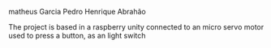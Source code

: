 matheus Garcia
Pedro Henrique Abrahão

The project is based in a raspberry unity connected to an micro servo motor used to press a button, as an light switch 
